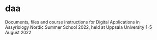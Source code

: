 # daa
Documents, files and course instructions for Digital Applications in Assyriology Nordic Summer School 2022, held at Uppsala University 1-5 August 2022
